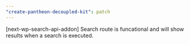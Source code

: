 ```yaml
---
"create-pantheon-decoupled-kit": patch
---
```


[next-wp-search-api-addon] Search route is funcational and will show results when a search is executed.
